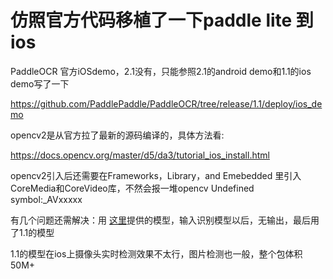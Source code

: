 # 仿照官方代码移植了一下paddle lite 到ios


PaddleOCR 官方iOSdemo，2.1没有，只能参照2.1的android demo和1.1的ios demo写了一下

https://github.com/PaddlePaddle/PaddleOCR/tree/release/1.1/deploy/ios_demo

opencv2是从官方拉了最新的源码编译的，具体方法看:

https://docs.opencv.org/master/d5/da3/tutorial_ios_install.html

opencv2引入后还需要在Frameworks，Library，and Emebedded 里引入CoreMedia和CoreVideo库，不然会报一堆opencv Undefined symbol:_AVxxxxx


有几个问题还需解决：用 [这里](https://github.com/PaddlePaddle/PaddleOCR/tree/release/2.1/deploy/lite )提供的模型，输入识别模型以后，无输出，最后用了1.1的模型

1.1的模型在ios上摄像头实时检测效果不太行，图片检测也一般，整个包体积50M+

